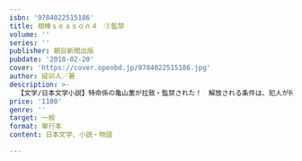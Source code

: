 ```yaml
---
isbn: '9784022515186'
title: 相棒ｓｅａｓｏｎ４　③監禁
volume: ''
series: ''
publisher: 朝日新聞出版
pubdate: '2018-02-20'
cover: 'https://cover.openbd.jp/9784022515186.jpg'
author: 碇卯人／著
description: >-
  【文学/日本文学小説】特命係の亀山薫が拉致・監禁された！　解放される条件は、犯人が持っている暗号文を解き、目の前の金庫の鍵を開けること。和製シャーロック・ホームズこと杉下右京と人違いされた薫の運命は？　シーズン４第７－10話（前編）を収録。
price: '1100'
genre: ''
target: 一般
format: 単行本
content: 日本文学、小説・物語

---
```

